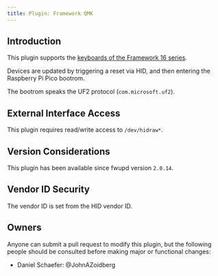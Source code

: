 ```yaml
---
title: Plugin: Framework QMK
---
```


## Introduction

This plugin supports the [keyboards of the Framework 16 series](https://frame.work/tw/en/products/keyboard-module).

Devices are updated by triggering a reset via HID, and then entering the Raspberry Pi Pico bootrom.

The bootrom speaks the UF2 protocol (`com.microsoft.uf2`).

## External Interface Access

This plugin requires read/write access to `/dev/hidraw*`.

## Version Considerations

This plugin has been available since fwupd version `2.0.14`.

## Vendor ID Security

The vendor ID is set from the HID vendor ID.

## Owners

Anyone can submit a pull request to modify this plugin, but the following people should be
consulted before making major or functional changes:

* Daniel Schaefer: @JohnAZoidberg
